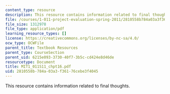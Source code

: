 ```yaml
---
content_type: resource
description: This resource contains information related to final thoughts.
file: /courses/1-011-project-evaluation-spring-2011/2810558b784a03a3f36176cebe3f4045_MIT1_011S11_chpt16.pdf
file_size: 1312978
file_type: application/pdf
learning_resource_types: []
license: https://creativecommons.org/licenses/by-nc-sa/4.0/
ocw_type: OCWFile
parent_title: Textbook Resources
parent_type: CourseSection
parent_uid: 6215e093-3730-40f7-3b5c-cd424e8d46de
resourcetype: Document
title: MIT1_011S11_chpt16.pdf
uid: 2810558b-784a-03a3-f361-76cebe3f4045
---
```

This resource contains information related to final thoughts.